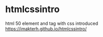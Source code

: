 # htmlcssintro
html 50 element and tag with css introduced 
https://imakterh.github.io/htmlcssintro/

